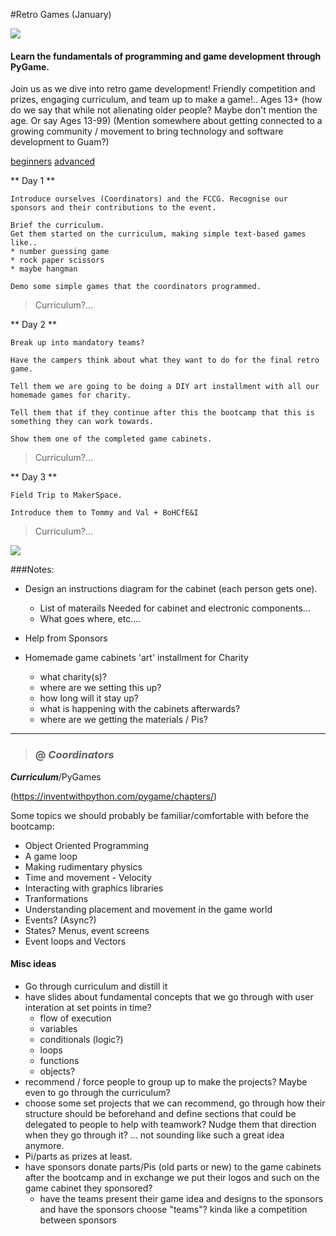 #Retro Games  (January)

![](https://udemy-images.udemy.com/course/750x422/573646_ec31_3.jpg)

#### Learn the fundamentals of programming and game development through PyGame. 
Join us as we dive into retro game development! Friendly competition and prizes, engaging curriculum, and team up to make a game!..
Ages 13+ (how do we say that while not alienating older people? Maybe don't mention the age. Or say Ages 13-99)
(Mention somewhere about getting connected to a growing community / movement to bring technology and software development to Guam?)

[beginners](http://inventwithpython.com/chapters/)
[advanced](http://inventwithpython.com/pygame/chapters/)


** Day 1 **  

    Introduce ourselves (Coordinators) and the FCCG. Recognise our sponsors and their contributions to the event.  

    Brief the curriculum.  
    Get them started on the curriculum, making simple text-based games like..  
    * number guessing game
    * rock paper scissors
    * maybe hangman

    Demo some simple games that the coordinators programmed.

>Curriculum?...

** Day 2 **  

    Break up into mandatory teams?

    Have the campers think about what they want to do for the final retro game.

    Tell them we are going to be doing a DIY art installment with all our homemade games for charity.

    Tell them that if they continue after this the bootcamp that this is something they can work towards.

    Show them one of the completed game cabinets.

>Curriculum?...

** Day 3 **

    Field Trip to MakerSpace.

    Introduce them to Tommy and Val + BoHCfE&I

>Curriculum?...



![](http://www.geeky-gadgets.com/wp-content/uploads/2013/12/Porta-Pi-Raspberry-Pi-Mini-Arcade-Cabinet.jpg)


###Notes:  
* Design an instructions diagram for the cabinet (each person gets one).  
    + List of materails Needed for cabinet and electronic components...
    + What goes where, etc....

* Help from Sponsors  

* Homemade game cabinets 'art' installment for Charity  

    + what charity(s)?
    + where are we setting this up?
    + how long will it stay up?
    + what is happening with the cabinets afterwards?
    + where are we getting the materials / Pis?

***

> ### @ ***Coordinators***  

***Curriculum***/PyGames

(https://inventwithpython.com/pygame/chapters/)

Some topics we should probably be familiar/comfortable with before the bootcamp:

* Object Oriented Programming
* A game loop  
* Making rudimentary physics  
* Time and movement - Velocity
* Interacting with graphics libraries  
* Tranformations  
* Understanding placement and movement in the game world  
* Events? (Async?)
* States? Menus, event screens  
* Event loops and Vectors  

#### Misc ideas

* Go through curriculum and distill it
* have slides about fundamental concepts that we go through with user interation at set points in time?
    * flow of execution
    * variables
    * conditionals (logic?)
    * loops
    * functions
    * objects?
* recommend / force people to group up to make the projects? Maybe even to go through the curriculum?
* choose some set projects that we can recommend, go through how their structure should be beforehand and define sections that could be delegated to people to help with teamwork? Nudge them that direction when they go through it? ... not sounding like such a great idea anymore.
* Pi/parts as prizes at least.
* have sponsors donate parts/Pis (old parts or new) to the game cabinets after the bootcamp and in exchange we put their logos and such on the game cabinet they sponsored?
    * have the teams present their game idea and designs to the sponsors and have the sponsors choose "teams"? kinda like a competition between sponsors





